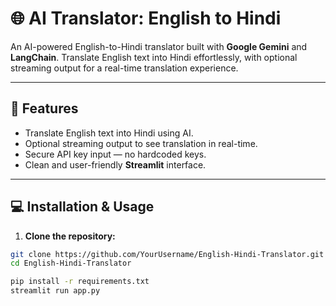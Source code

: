 # 🌐 AI Translator: English to Hindi

An AI-powered English-to-Hindi translator built with **Google Gemini** and **LangChain**. Translate English text into Hindi effortlessly, with optional streaming output for a real-time translation experience.

---

## 🚀 Features

- Translate English text into Hindi using AI.
- Optional streaming output to see translation in real-time.
- Secure API key input — no hardcoded keys.
- Clean and user-friendly **Streamlit** interface.

---

## 💻 Installation & Usage

1. **Clone the repository:**
```bash
git clone https://github.com/YourUsername/English-Hindi-Translator.git
cd English-Hindi-Translator

pip install -r requirements.txt
streamlit run app.py

